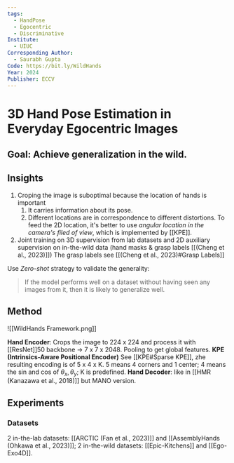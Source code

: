 ```yaml
---
tags:
  - HandPose
  - Egocentric
  - Discriminative
Institute:
  - UIUC
Corresponding Author:
  - Saurabh Gupta
Code: https://bit.ly/WildHands
Year: 2024
Publisher: ECCV
---
```

# 3D Hand Pose Estimation in Everyday Egocentric Images
## Goal: Achieve generalization in the wild.

## Insights
1. Croping the image is suboptimal because the location of hands is important
	1. It carries information about its pose. 
	2. Different locations are in correspondence to different distortions.
	To feed the 2D location, it's better to use *angular location in the camera's filed of view*, which is implemented by [[KPE]].
2. Joint training on 3D supervision from lab datasets and 2D auxiliary supervision on in-the-wild data (hand masks & grasp labels [[(Cheng et al., 2023)]]) The grasp labels see [[(Cheng et al., 2023)#Grasp Labels]]

Use *Zero-shot* strategy to validate the generality:
> If the model performs well on a dataset without having seen any images from it, then it is likely to generalize well.
## Method
![[WildHands Framework.png]]

**Hand Encoder**: Crops the image to 224 x 224 and process it with [[ResNet]]50 backbone -> 7 x 7 x 2048. Pooling to get global features.
**KPE (Intrinsics-Aware Positional Encoder)** See [[KPE#Sparse KPE]], zhe resulting encoding is of 5 x 4 x K. 5 means 4 corners and 1 center; 4 means the sin and cos of $\theta_x, \theta_y$; K is predefined.
**Hand Decoder**: like in [[HMR (Kanazawa et al., 2018)]] but MANO version.
## Experiments
### Datasets
2 in-the-lab datasets: [[ARCTIC (Fan et al., 2023)]] and [[AssemblyHands (Ohkawa et al., 2023)]];
2 in-the-wild datasets: [[Epic-Kitchens]] and [[Ego-Exo4D]].